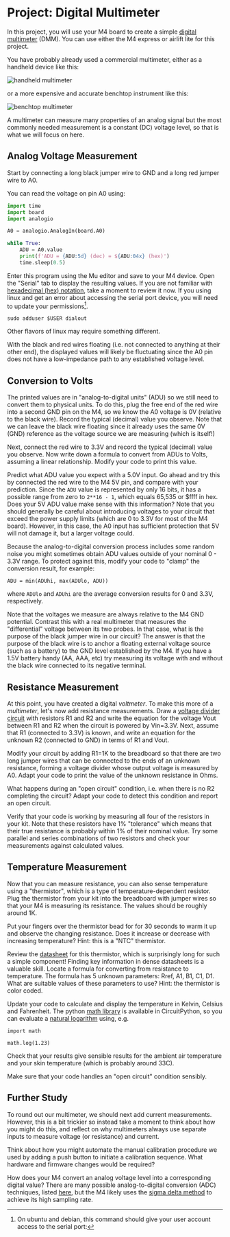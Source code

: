 # Project: Digital Multimeter

In this project, you will use your M4 board to create a simple [digital multimeter](https://en.wikipedia.org/wiki/Multimeter) (DMM). You can use either the M4 express or airlift lite for this project.

You have probably already used a commercial multimeter, either as a handheld device like this:

![handheld multimeter](https://upload.wikimedia.org/wikipedia/commons/thumb/f/f1/Fluke87-V_Multimeter.jpg/285px-Fluke87-V_Multimeter.jpg)

or a more expensive and accurate benchtop instrument like this:

![benchtop multimeter](https://upload.wikimedia.org/wikipedia/commons/thumb/e/e2/Benchtop_multimeter.jpg/591px-Benchtop_multimeter.jpg)

A multimeter can measure many properties of an analog signal but the most commonly needed measurement is a constant (DC) voltage level, so that is what we will focus on here.

## Analog Voltage Measurement

Start by connecting a long black jumper wire to GND and a long red jumper wire to A0.

You can read the voltage on pin A0 using:
```python
import time
import board
import analogio

A0 = analogio.AnalogIn(board.A0)

while True:
    ADU = A0.value
    print(f'ADU = {ADU:5d} (dec) = ${ADU:04x} (hex)')
    time.sleep(0.5)
```
Enter this program using the Mu editor and save to your M4 device. Open the "Serial" tab to display the resulting values.  If you are not familiar with [hexadecimal (hex) notation](https://www.youtube.com/watch?v=4EJay-6Bioo), take a moment to review it now.  If you using linux and get an error about accessing the serial port device, you will need to update your permissions[^linuxperms].

[^linuxperms]: On ubuntu and debian, this command should give your user account access to the serial port:
  ```
  sudo adduser $USER dialout
  ```
  Other flavors of linux may require something different.

With the black and red wires floating (i.e. not connected to anything at their other end), the displayed values will likely be fluctuating since the A0 pin does not have a low-impedance path to any established voltage level.

## Conversion to Volts

The printed values are in "analog-to-digital units" (ADU) so we still need to convert them to physical units.
To do this, plug the free end of the red wire into a second GND pin on the M4, so we know the A0 voltage is 0V (relative to the black wire).  Record the typical (decimal) value you observe.  Note that we can leave the black wire floating since it already uses the same 0V (GND) reference as
the voltage source we are measuring (which is itself!)

Next, connect the red wire to 3.3V and record the typical (decimal) value you observe.  Now write down a formula to
convert from ADUs to Volts, assuming a linear relationship.  Modify your code to print this value.

Predict what ADU value you expect with a 5.0V input.  Go ahead and try this by connected the red wire to the M4 5V pin, and compare with your prediction.  Since the `ADU` value is represented by only 16 bits, it has a possible range from zero to `2**16 - 1`, which equals 65,535 or $ffff in hex.  Does your 5V ADU value make sense with this information?  Note that you should generally be careful about introducing voltages to your circuit that exceed the power supply limits (which are 0 to 3.3V for most of the M4 board).  However, in this case, the A0 input has sufficient protection that 5V will not damage it, but a larger voltage could.

Because the analog-to-digital conversion process includes some random noise you might sometimes obtain
ADU values outside of your nominal 0 - 3.3V range.  To protect against this, modify your code to "clamp" the conversion result, for example:
```
ADU = min(ADUhi, max(ADUlo, ADU))
```
where `ADUlo` and `ADUhi` are the average conversion results for 0 and 3.3V, respectively.

Note that the voltages we measure are always relative to the M4 GND potential. Contrast this with
a real multimeter that measures the "differential" voltage between its two probes. In that case,
what is the purpose of the black jumper wire in our circuit?  The answer is that the purpose of the black wire is to anchor a floating external voltage source (such as a battery) to the GND level established by the M4.  If you have a 1.5V battery handy (AA, AAA, etc) try measuring its voltage with and without the black wire connected to its negative terminal.

## Resistance Measurement

At this point, you have created a digital *voltmeter*.  To make this more of a *multimeter*, let's now add
resistance measurements.  Draw a [voltage divider circuit](https://learn.sparkfun.com/tutorials/voltage-dividers) with resistors R1 and R2 and write the equation for the voltage Vout between R1 and R2 when the circuit is powered by Vin=3.3V.  Next, assume that R1 (connected to 3.3V) is known, and write an equation for the unknown R2 (connected to GND) in terms of R1 and Vout.

Modify your circuit by adding R1=1K to the breadboard so that there are two long jumper wires that can be connected to the ends of an unknown resistance, forming a voltage divider whose output voltage is measured by A0. Adapt your code to print the value of the unknown resistance in Ohms.

What happens during an "open circuit" condition, i.e. when there is no R2 completing the circuit? Adapt your
code to detect this condition and report an open circuit.

Verify that your code is working by measuring all four of the resistors in your kit. Note that these resistors
have 1% "tolerance" which means that their true resistance is probably within 1% of their nominal value. Try some
parallel and series combinations of two resistors and check your measurements against calculated values.

## Temperature Measurement

Now that you can measure resistance, you can also sense temperature using a "thermistor", which is a type of temperature-dependent resistor.  Plug the thermistor from your kit into the breadboard with jumper wires so that
your M4 is measuring its resistance.  The values should be roughly around 1K.

Put your fingers over the thermistor bead for for 30 seconds to warm it up and observe the changing resistance. Does it increase or decrease with increasing temperature?  Hint: this is a "NTC" thermistor.

Review the [datasheet](https://github.com/dkirkby/E4S/raw/main/datasheets/thermistor.pdf) for this thermistor, which is surprisingly long for such a simple component!  Finding key information in dense datasheets is a valuable skill.  Locate a formula for converting from resistance to temperature.  The formula has 5 unknown parameters: Rref, A1, B1, C1, D1.  What are suitable values of these parameters to use?  Hint: the thermistor
is color coded.

Update your code to calculate and display the temperature in Kelvin, Celsius and Fahrenheit.  The python
[math library](https://docs.python.org/3/library/math.html) is available in CircuitPython, so you can evaluate a [natural logarithm](https://docs.python.org/3/library/math.html#power-and-logarithmic-functions) using, e.g.
```
import math

math.log(1.23)
```
Check that your results give sensible results for the ambient air temperature and your skin temperature (which
is probably around 33C).

Make sure that your code handles an "open circuit" condition sensibly.

## Further Study

To round out our multimeter, we should next add current measurements.  However, this is a bit trickier so
instead take a moment to think about how you might do this, and reflect on why multimeters always use
separate inputs to measure voltage (or resistance) and current.

Think about how you might automate the manual calibration procedure we used by adding a push button to initiate a calibration sequence.  What hardware and firmware changes would be required?

How does your M4 convert an analog voltage level into a corresponding digital value?  There are many possible analog-to-digital conversion (ADC) techniques, listed [here](https://en.wikipedia.org/wiki/Analog-to-digital_converter#Types), but the M4 likely uses the [sigma delta method](https://en.wikipedia.org/wiki/Delta-sigma_modulation#Analog_to_digital_conversion) to achieve its high sampling rate.

